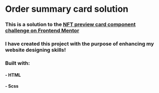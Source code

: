 # Order summary card solution

### This is a solution to the [NFT preview card component challenge on Frontend Mentor](https://www.frontendmentor.io/challenges/nft-preview-card-component-SbdUL_w0U)

### I have created this project with the purpose of enhancing my website designing skills!

### Built with:
#### - HTML
#### - Scss